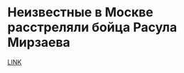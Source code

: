 # Неизвестные в Москве расстреляли бойца Расула Мирзаева



[LINK](https://varlamov.ru/2164929.html)
